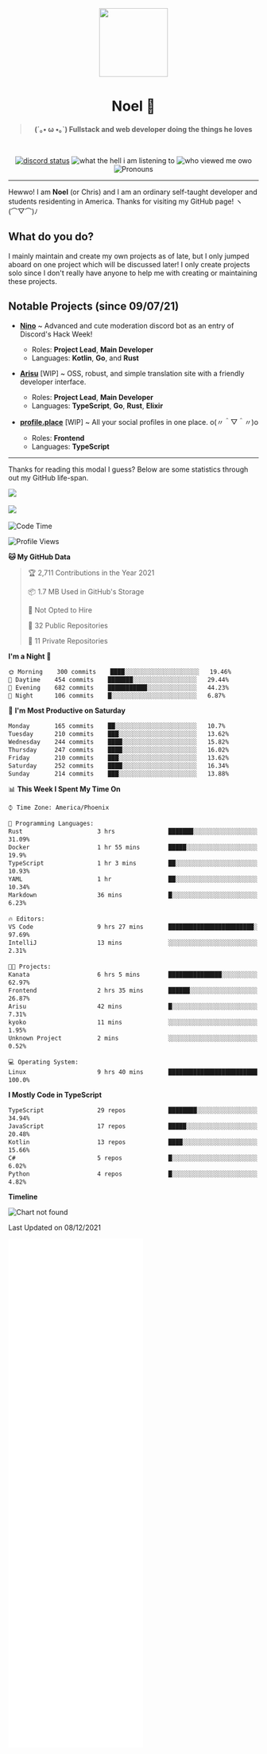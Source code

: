 <div align='center'>
  <div align='center'>
    <img
      src='https://cdn.floofy.dev/art/icons/icon_cinnamonserval.png'
      width='138'
      height='138'
    />
  </div>
  <h1>Noel 🐾</h1>
  <blockquote><strong>(´｡• ω •｡`) Fullstack and web developer doing the things he loves</strong></blockquote>

  <br />

  <a href='https://discord.com/users/280158289667555328' target='_blank'><img alt="discord status" src="https://dev.discordprofiles.me/badge/status/280158289667555328" /></a>
  <img alt="what the hell i am listening to" src="https://dev.discordprofiles.me/badge/spotify/280158289667555328" />
  <img alt="who viewed me owo" src="https://komarev.com/ghpvc/?username=auguwu" />
  <img alt='Pronouns' src='https://img.shields.io/endpoint?url=https://pronoundb.org/shields/6004d014406af11e4593a013' />
</div>

<hr />

Hewwo! I am **Noel** (or Chris) and I am an ordinary self-taught developer and students residenting in America. Thanks for visiting my GitHub page! ヽ(⌒▽⌒)ﾉ

## What do you do?
I mainly maintain and create my own projects as of late, but I only jumped aboard on one project which will be discussed later! I only create projects
solo since I don't really have anyone to help me with creating or maintaining these projects.

## Notable Projects (since 09/07/21)
- [**Nino**](https://nino.sh) ~ Advanced and cute moderation discord bot as an entry of Discord's Hack Week!
  - Roles: **Project Lead**, **Main Developer**
  - Languages: **Kotlin**, **Go**, and **Rust**

- [**Arisu**](https://arisu.land) [WIP] ~ OSS, robust, and simple translation site with a friendly developer interface.
  - Roles: **Project Lead**, **Main Developer**
  - Languages: **TypeScript**, **Go**, **Rust**, **Elixir**

- [**profile.place**](https://profile.place) [WIP] ~ All your social profiles in one place. o(〃＾▽＾〃)o
  - Roles: **Frontend**
  - Languages: **TypeScript**

---

Thanks for reading this modal I guess? Below are some statistics through out my GitHub life-span.

![](https://github-readme-stats.vercel.app/api?username=auguwu&count_private=true&show_icons=true&theme=gruvbox)

![](https://github-readme-stats.vercel.app/api/top-langs/?username=auguwu&layout=compact&theme=gruvbox)

<!--START_SECTION:waka-->
![Code Time](http://img.shields.io/badge/Code%20Time-2%2C481%20hrs%2021%20mins-blue)

![Profile Views](http://img.shields.io/badge/Profile%20Views-15-blue)

**🐱 My GitHub Data** 

> 🏆 2,711 Contributions in the Year 2021
 > 
> 📦 1.7 MB Used in GitHub's Storage 
 > 
> 🚫 Not Opted to Hire
 > 
> 📜 32 Public Repositories 
 > 
> 🔑 11 Private Repositories  
 > 
**I'm a Night 🦉** 

```text
🌞 Morning    300 commits    ████░░░░░░░░░░░░░░░░░░░░░   19.46% 
🌆 Daytime    454 commits    ███████░░░░░░░░░░░░░░░░░░   29.44% 
🌃 Evening    682 commits    ███████████░░░░░░░░░░░░░░   44.23% 
🌙 Night      106 commits    █░░░░░░░░░░░░░░░░░░░░░░░░   6.87%

```
📅 **I'm Most Productive on Saturday** 

```text
Monday       165 commits    ██░░░░░░░░░░░░░░░░░░░░░░░   10.7% 
Tuesday      210 commits    ███░░░░░░░░░░░░░░░░░░░░░░   13.62% 
Wednesday    244 commits    ████░░░░░░░░░░░░░░░░░░░░░   15.82% 
Thursday     247 commits    ████░░░░░░░░░░░░░░░░░░░░░   16.02% 
Friday       210 commits    ███░░░░░░░░░░░░░░░░░░░░░░   13.62% 
Saturday     252 commits    ████░░░░░░░░░░░░░░░░░░░░░   16.34% 
Sunday       214 commits    ███░░░░░░░░░░░░░░░░░░░░░░   13.88%

```


📊 **This Week I Spent My Time On** 

```text
⌚︎ Time Zone: America/Phoenix

💬 Programming Languages: 
Rust                     3 hrs               ███████░░░░░░░░░░░░░░░░░░   31.09% 
Docker                   1 hr 55 mins        █████░░░░░░░░░░░░░░░░░░░░   19.9% 
TypeScript               1 hr 3 mins         ██░░░░░░░░░░░░░░░░░░░░░░░   10.93% 
YAML                     1 hr                ██░░░░░░░░░░░░░░░░░░░░░░░   10.34% 
Markdown                 36 mins             █░░░░░░░░░░░░░░░░░░░░░░░░   6.23%

🔥 Editors: 
VS Code                  9 hrs 27 mins       ████████████████████████░   97.69% 
IntelliJ                 13 mins             ░░░░░░░░░░░░░░░░░░░░░░░░░   2.31%

🐱‍💻 Projects: 
Kanata                   6 hrs 5 mins        ███████████████░░░░░░░░░░   62.97% 
Frontend                 2 hrs 35 mins       ██████░░░░░░░░░░░░░░░░░░░   26.87% 
Arisu                    42 mins             █░░░░░░░░░░░░░░░░░░░░░░░░   7.31% 
kyoko                    11 mins             ░░░░░░░░░░░░░░░░░░░░░░░░░   1.95% 
Unknown Project          2 mins              ░░░░░░░░░░░░░░░░░░░░░░░░░   0.52%

💻 Operating System: 
Linux                    9 hrs 40 mins       █████████████████████████   100.0%

```

**I Mostly Code in TypeScript** 

```text
TypeScript               29 repos            ████████░░░░░░░░░░░░░░░░░   34.94% 
JavaScript               17 repos            █████░░░░░░░░░░░░░░░░░░░░   20.48% 
Kotlin                   13 repos            ████░░░░░░░░░░░░░░░░░░░░░   15.66% 
C#                       5 repos             █░░░░░░░░░░░░░░░░░░░░░░░░   6.02% 
Python                   4 repos             █░░░░░░░░░░░░░░░░░░░░░░░░   4.82%

```


**Timeline**

![Chart not found](https://raw.githubusercontent.com/auguwu/auguwu/master/charts/bar_graph.png) 


 Last Updated on 08/12/2021
<!--END_SECTION:waka-->

![](./github-metrics.svg)
